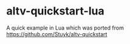 # altv-quickstart-lua
A quick example in Lua which was ported from https://github.com/Stuyk/altv-quickstart
